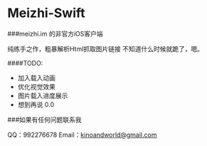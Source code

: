 Meizhi-Swift
============

###meizhi.im 的非官方iOS客户端

纯练手之作，粗暴解析Html抓取图片链接
不知道什么时候就跪了，嗯。

####TODO:
- 加入载入动画
- 优化视觉效果
- 图片载入进度展示
- 想到再说 0.0

###如果有任何问题联系我

QQ：992276678
Email：kinoandworld@gmail.com
